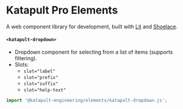 # Katapult Pro Elements
A web component library for development, built with [Lit](https://lit.dev/docs/) and [Shoelace](https://shoelace.style/).

#### `<katapult-dropdown>`
- Dropdown component for selecting from a list of items (supports filtering).
- Slots: 
  - `slot="label"`
  - `slot="prefix"`
  - `slot="suffix"`
  - `slot="help-text"`
```js
import '@katapult-engineering/elements/katapult-dropdown.js';
```
